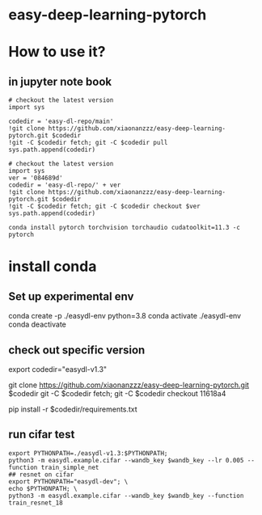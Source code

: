 # easy-deep-learning-pytorch


# How to use it? 

## in jupyter note book

```
# checkout the latest version
import sys

codedir = 'easy-dl-repo/main'
!git clone https://github.com/xiaonanzzz/easy-deep-learning-pytorch.git $codedir
!git -C $codedir fetch; git -C $codedir pull
sys.path.append(codedir)
```

```ipython
# checkout the latest version
import sys
ver = '084689d'
codedir = 'easy-dl-repo/' + ver
!git clone https://github.com/xiaonanzzz/easy-deep-learning-pytorch.git $codedir
!git -C $codedir fetch; git -C $codedir checkout $ver
sys.path.append(codedir)
```

```shell
conda install pytorch torchvision torchaudio cudatoolkit=11.3 -c pytorch

```

# install conda

## Set up experimental env
conda create -p ./easydl-env python=3.8
conda activate ./easydl-env
conda deactivate


## check out specific version
export codedir="easydl-v1.3"

git clone https://github.com/xiaonanzzz/easy-deep-learning-pytorch.git $codedir
git -C $codedir fetch; git -C $codedir checkout 11618a4


pip install -r $codedir/requirements.txt

## run cifar test
```shell
export PYTHONPATH=./easydl-v1.3:$PYTHONPATH;
python3 -m easydl.example.cifar --wandb_key $wandb_key --lr 0.005 --function train_simple_net
## resnet on cifar
export PYTHONPATH="easydl-dev"; \
echo $PYTHONPATH; \
python3 -m easydl.example.cifar --wandb_key $wandb_key --function train_resnet_18
```



